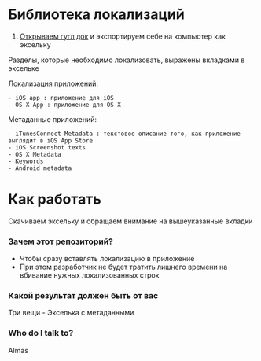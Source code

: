 # Библиотека локализаций #

1. [Открываем гугл док](https://docs.google.com/spreadsheets/d/14inhPXIGcEfE2mMIJT80JKmYVstMNAvs6Hk3PzmSY_A/edit#gid=0) и экспортируем себе на компьютер как эксельку

Разделы, которые необходимо локализовать, выражены вкладками в эксельке

Локализация приложений:

	- iOS app : приложение для iOS
	- OS X App : приложение для OS X

Метаданные приложений:

	- iTunesConnect Metadata : текстовое описание того, как приложение выглядит в iOS App Store
	- iOS Screenshot texts
	- OS X Metadata
	- Keywords
	- Android metadata

# Как работать # 

Скачиваем эксельку и обращаем внимание на вышеуказанные вкладки



### Зачем этот репозиторий? ###

* Чтобы сразу вставлять локализацию в приложение
* При этом разработчик не будет тратить лишнего времени на вбивание нужных локализованных строк

### Какой результат должен быть от вас ###

Три вещи
	- Экселька с метаданными

### Who do I talk to? ###

Almas